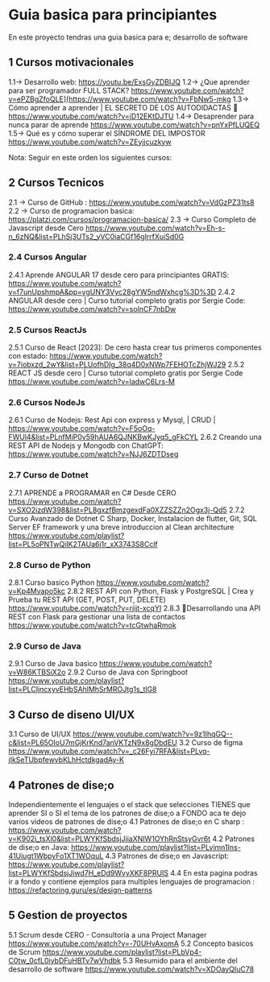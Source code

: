 # Guia basica para principiantes
En este proyecto tendras una guia basica para e; desarrollo de software


## 1 Cursos motivacionales

 1.1-> Desarrollo web: https://youtu.be/ExsGyZDBlJQ
 1.2-> ¿Que aprender para ser programador FULL STACK?  https://www.youtube.com/watch?v=ePZBgZfoQLE](https://www.youtube.com/watch?v=FbNw5-mkg
 1.3-> Cómo aprender a aprender | EL SECRETO DE LOS AUTODIDACTAS 🧠 https://www.youtube.com/watch?v=jD12EKtDJTU
 1.4-> Desaprender para nunca parar de aprende https://www.youtube.com/watch?v=pnYxPfLUQEQ
 1.5-> Qué es y cómo superar el SÍNDROME DEL IMPOSTOR https://www.youtube.com/watch?v=ZEyjjcuzkyw

Nota:
Seguir en este orden los siguientes cursos:

## 2 Cursos Tecnicos
2.1 -> Curso de GitHub :  https://www.youtube.com/watch?v=VdGzPZ31ts8
2.2 -> Curso de  programacion basica: https://platzi.com/cursos/programacion-basica/
2.3 -> Curso Completo de Javascript desde Cero
 https://www.youtube.com/watch?v=Eh-s-n_6zNQ&list=PLhSj3UTs2_yVC0iaCGf16glrrfXuiSd0G
### 2.4 Cursos Angular 
2.4.1 Aprende ANGULAR 17 desde cero para principiantes GRATIS:
 https://www.youtube.com/watch?v=f7unUpshmpA&pp=ygUNY3Vyc28gYW5ndWxhcg%3D%3D
2.4.2 ANGULAR desde cero | Curso tutorial completo gratis por Sergie Code: https://www.youtube.com/watch?v=soInCF7nbDw

### 2.5 Cursos ReactJs 
2.5.1 Curso de React [2023]: De cero hasta crear tus primeros componentes con estado: https://www.youtube.com/watch?v=7iobxzd_2wY&list=PLUofhDIg_38q4D0xNWp7FEHOTcZhjWJ29
2.5.2 REACT JS desde cero | Curso tutorial completo gratis por Sergie Code https://www.youtube.com/watch?v=ladwC6Lrs-M

### 2.6 Cursos NodeJs

2.6.1  Curso de Nodejs: Rest Api con express y Mysql, | CRUD | https://www.youtube.com/watch?v=F5oOq-FWUl4&list=PLnfMiP0v59hAUA6QJNKBwKJyq5_gFkCYL
2.6.2   Creando una REST API de Nodejs y Mongodb con ChatGPT:    https://www.youtube.com/watch?v=NJJ6ZDTDseg

### 2.7 Curso de Dotnet
2.7.1  APRENDE a PROGRAMAR en C# Desde CERO https://www.youtube.com/watch?v=SXO2izdW398&list=PL8gxzfBmzgexdFa0XZZSZZn2Ogx3j-Qd5
2.7.2  Curso Avanzado de  Dotnet C Sharp, Docker, Instalacion de flutter,  Git, SQL Server  EF framework y  una breve introduccion  al Clean architecture https://www.youtube.com/playlist?list=PL5oPNTwQiIK2TAUa6j1r_xX3743S8Cclf

### 2.8 Curso de Python
2.8.1 Curso basico Python https://www.youtube.com/watch?v=Kp4Mvapo5kc
2.8.2 REST API con Python, Flask y PostgreSQL | Crea y Prueba tu REST API (GET, POST, PUT, DELETE) https://www.youtube.com/watch?v=riijt-xcqYI
2.8.3 🔴Desarrollando una API REST con Flask para gestionar una lista de contactos https://www.youtube.com/watch?v=tcGtwhaRmok

### 2.9 Curso de Java
2.9.1 Curso de Java basico https://www.youtube.com/watch?v=W86KTBSiX2o
2.9.2 Curso de Java con Springboot https://www.youtube.com/playlist?list=PLCIjncxyvEHbSAhlMhSrMROJtg1s_tlG8

## 3 Curso de diseno UI/UX
3.1 Curso de UI/UX https://www.youtube.com/watch?v=9z1IhqGQ--c&list=PL65OIoU7mGjKrKnd7anVKTzN9x8gDbdEU
3.2 Curso de figma https://www.youtube.com/watch?v=_c26Fyi7RFA&list=PLvq-jIkSeTUbpfewvbKLhHctdkgadAy-K

## 4 Patrones de dise;o

Independientemente el lenguajes o el stack que selecciones  TIENES  que  aprender SI o SI  el tema de los patrones de dise;o a  FONDO  aca te  dejo varios  videos  de patrones de dise;o
4.1 Patrones de dise;o en C sharp : https://www.youtube.com/watch?v=K902i_tsXl0&list=PLWYKfSbdsjJiiaXNIW1OYhRnStsyGvr6t
4.2 Patrones de dise;o en Java: https://www.youtube.com/playlist?list=PLvimn1Ins-41Uiugt1WbpyFo1XT1WOquL
4.3 Patrones de dise;o en Javascript: https://www.youtube.com/playlist?list=PLWYKfSbdsjJiwd7H_eDd9WvyXKF8PRUIS
4.4 En esta pagina podras  ir a fondo  y contiene ejemplos para multiples lenguajes de programacion : https://refactoring.guru/es/design-patterns

## 5 Gestion de proyectos
5.1 Scrum desde CERO - Consultoría a una Project Manager https://www.youtube.com/watch?v=-70UHvAxomA
5.2 Concepto basicos de  Scrum https://www.youtube.com/playlist?list=PLbVp4-C0tw_0cfL0iybDFuHBTv7wVhdbk
5.3 Resumido para el ambiente del desarrollo de software https://www.youtube.com/watch?v=XDOayQIuC78




